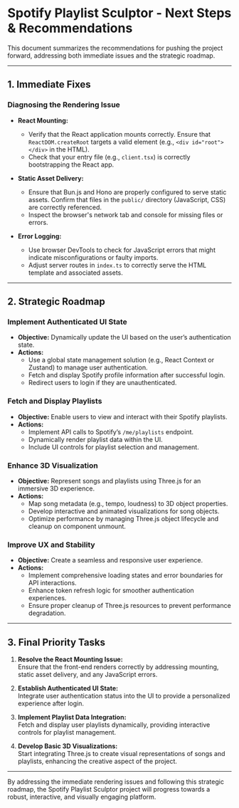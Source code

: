 # Spotify Playlist Sculptor - Next Steps & Recommendations

This document summarizes the recommendations for pushing the project forward, addressing both immediate issues and the strategic roadmap.

---

## 1. Immediate Fixes

### Diagnosing the Rendering Issue
- **React Mounting:**  
  - Verify that the React application mounts correctly. Ensure that `ReactDOM.createRoot` targets a valid element (e.g., `<div id="root"></div>` in the HTML).
  - Check that your entry file (e.g., `client.tsx`) is correctly bootstrapping the React app.

- **Static Asset Delivery:**  
  - Ensure that Bun.js and Hono are properly configured to serve static assets. Confirm that files in the `public/` directory (JavaScript, CSS) are correctly referenced.
  - Inspect the browser's network tab and console for missing files or errors.

- **Error Logging:**  
  - Use browser DevTools to check for JavaScript errors that might indicate misconfigurations or faulty imports.
  - Adjust server routes in `index.ts` to correctly serve the HTML template and associated assets.

---

## 2. Strategic Roadmap

### Implement Authenticated UI State
- **Objective:** Dynamically update the UI based on the user’s authentication state.
- **Actions:**
  - Use a global state management solution (e.g., React Context or Zustand) to manage user authentication.
  - Fetch and display Spotify profile information after successful login.
  - Redirect users to login if they are unauthenticated.

### Fetch and Display Playlists
- **Objective:** Enable users to view and interact with their Spotify playlists.
- **Actions:**
  - Implement API calls to Spotify’s `/me/playlists` endpoint.
  - Dynamically render playlist data within the UI.
  - Include UI controls for playlist selection and management.

### Enhance 3D Visualization
- **Objective:** Represent songs and playlists using Three.js for an immersive 3D experience.
- **Actions:**
  - Map song metadata (e.g., tempo, loudness) to 3D object properties.
  - Develop interactive and animated visualizations for song objects.
  - Optimize performance by managing Three.js object lifecycle and cleanup on component unmount.

### Improve UX and Stability
- **Objective:** Create a seamless and responsive user experience.
- **Actions:**
  - Implement comprehensive loading states and error boundaries for API interactions.
  - Enhance token refresh logic for smoother authentication experiences.
  - Ensure proper cleanup of Three.js resources to prevent performance degradation.

---

## 3. Final Priority Tasks

1. **Resolve the React Mounting Issue:**  
   Ensure that the front-end renders correctly by addressing mounting, static asset delivery, and any JavaScript errors.

2. **Establish Authenticated UI State:**  
   Integrate user authentication status into the UI to provide a personalized experience after login.

3. **Implement Playlist Data Integration:**  
   Fetch and display user playlists dynamically, providing interactive controls for playlist management.

4. **Develop Basic 3D Visualizations:**  
   Start integrating Three.js to create visual representations of songs and playlists, enhancing the creative aspect of the project.

---

By addressing the immediate rendering issues and following this strategic roadmap, the Spotify Playlist Sculptor project will progress towards a robust, interactive, and visually engaging platform.

